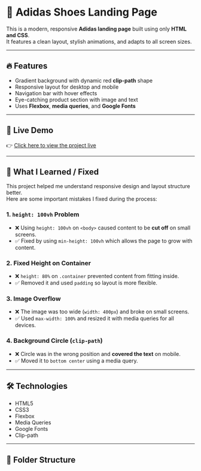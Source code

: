 # 👟 Adidas Shoes Landing Page

This is a modern, responsive **Adidas landing page** built using only **HTML and CSS**.  
It features a clean layout, stylish animations, and adapts to all screen sizes.

---

## 🔥 Features

- Gradient background with dynamic red **clip-path** shape
- Responsive layout for desktop and mobile
- Navigation bar with hover effects
- Eye-catching product section with image and text
- Uses **Flexbox**, **media queries**, and **Google Fonts**

---

## 📱 Live Demo

👉 [Click here to view the project live]( https://mohamed12511.github.io/HTML-AND-CSS-Projects-2/)

---

## 🧠 What I Learned / Fixed

This project helped me understand responsive design and layout structure better.  
Here are some important mistakes I fixed during the process:

### 1. `height: 100vh` Problem
- ❌ Using `height: 100vh` on `<body>` caused content to be **cut off** on small screens.
- ✅ Fixed by using `min-height: 100vh` which allows the page to grow with content.

### 2. Fixed Height on Container
- ❌ `height: 80%` on `.container` prevented content from fitting inside.
- ✅ Removed it and used `padding` so layout is more flexible.

### 3. Image Overflow
- ❌ The image was too wide (`width: 400px`) and broke on small screens.
- ✅ Used `max-width: 100%` and resized it with media queries for all devices.

### 4. Background Circle (`clip-path`)
- ❌ Circle was in the wrong position and **covered the text** on mobile.
- ✅ Moved it to `bottom center` using a media query.

---

## 🛠️ Technologies

- HTML5  
- CSS3  
- Flexbox  
- Media Queries  
- Google Fonts  
- Clip-path  

---

## 📂 Folder Structure

